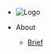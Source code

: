 
* ![Logo](https://gctechspace.org/wp-content/uploads/2011/12/gcts_logo_shadow.png)

* About

  * [Brief](brief.md)
